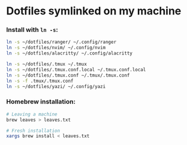# Dotfiles symlinked on my machine

### Install with `ln -s`:
```bash
ln -s ~/dotfiles/ranger/ ~/.config/ranger
ln -s ~/dotfiles/nvim/ ~/.config/nvim
ln -s ~/dotfiles/alacritty/ ~/.config/alacritty

ln -s ~/dotfiles/.tmux ~/.tmux
ln -s ~/dotfiles/.tmux.conf.local ~/.tmux.conf.local
ln -s ~/dotfiles/.tmux.conf ~/.tmux/.tmux.conf
ln -s -f .tmux/.tmux.conf
ln -s ~/dotfiles/yazi/ ~/.config/yazi
```

### Homebrew installation:
```bash
# Leaving a machine
brew leaves > leaves.txt

# Fresh installation
xargs brew install < leaves.txt
```
